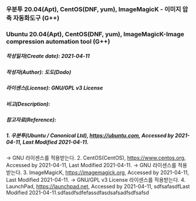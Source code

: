 ### 우분투 20.04(Apt), CentOS(DNF, yum), ImageMagicK - 이미지 압축 자동화도구 (G++)
### Ubuntu 20.04(Apt), CentOS(DNF, yum), ImageMagicK-Image compression automation tool (G++)

##### 작성일자(Create date): 2021-04-11
##### 작성자(Author): 도도(Dodo)
##### 라이센스(License): GNU/GPL v3 License
##### 비고(Description): 
##### 참고자료(Reference):
##### 1. 우분투(Ubuntu / Canonical Ltd), https://ubuntu.com, Accessed by 2021-04-11, Last Modified 2021-04-11.
-> GNU 라이센스를 적용받는다.
2. CentOS(CentOS), https://www.centos.org, Accessed by 2021-04-11, Last Modified 2021-04-11.
-> GNU 라이센스를 적용받는다.
3. ImageMagicK, https://imagemagick.org, Accessed by 2021-04-11, Last Modified 2021-04-11.
-> GNU/GPL v3 License 라이센스를 적용받는다.
4. LaunchPad, https://launchpad.net, Accessed by 2021-04-11, sdfsafasdfLast Modified 2021-04-11.sdfasdfsdfefassdfasdsafsadfsdfsafsd